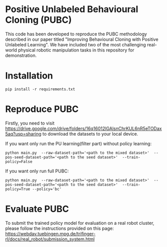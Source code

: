 # Positive Unlabeled Behavioural Cloning (PUBC)
This code has been developed to reproduce the PUBC methodology described in our paper titled "Improving Behavioural Cloning with Positive Unlabeled Learning". We have included two of the most challenging real-world physical robotic manipulation tasks in this repository for demonstration.

# Installation
    pip install -r requirements.txt
    
# Reproduce PUBC
Firstly, you need to visit https://drive.google.com/drive/folders/16q16012lGAlsnChrKUL6nR5eTODax5aq?usp=sharing to download the datasets to your local device.

If you want only run the PU learning(filter part) without policy learning:

    python main.py  --raw-dataset-path='<path to the mixed dataset>'  --pos-seed-dataset-path='<path to the seed dataset>'  --train-policy=False
    
If you want only run full PUBC:

    python main.py  --raw-dataset-path='<path to the mixed dataset>'  --pos-seed-dataset-path='<path to the seed dataset>'  --train-policy=True --policy='bc'

# Evaluate PUBC
To submit the trained policy model for evaluation on a real robot cluster, please follow the instructions provided on this page: https://webdav.tuebingen.mpg.de/trifinger-rl/docs/real_robot/submission_system.html
